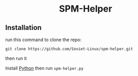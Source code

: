 # <p align="center">SPM-Helper</p>

## Installation

run this command to clone the repo:
```
git clone https://github.com/Soviet-Linux/spm-helper.git
```

then run it 

Install [Python](https://www.python.org/) then run `spm-helper.py`